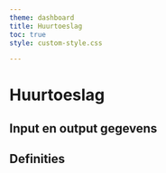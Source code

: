 ```yaml
---
theme: dashboard
title: Huurtoeslag
toc: true
style: custom-style.css

---
```



# Huurtoeslag


## Input en output gegevens


## Definities



